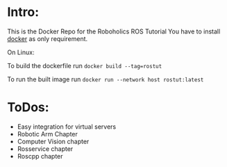 # Intro:
This is the Docker Repo for the Roboholics ROS Tutorial
You have to install [docker](https://docs.docker.com/install/) as only requirement.

On Linux:

To build the dockerfile run 
```docker build --tag=rostut```

To run the built image run
```docker run --network host rostut:latest```
# ToDos:
- Easy integration for virtual servers 
- Robotic Arm Chapter
- Computer Vision chapter
- Rosservice chapter
- Roscpp chapter
